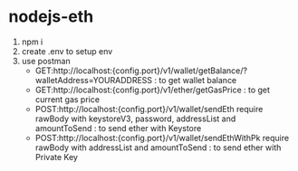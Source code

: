 # nodejs-eth

1. npm i
2. create .env to setup env
3. use postman
    - GET:http://localhost:{config.port}/v1/wallet/getBalance/?walletAddress=YOURADDRESS : to get wallet balance
    - GET:http://localhost:{config.port}/v1/ether/getGasPrice : to get current gas price
    - POST:http://localhost:{config.port}/v1/wallet/sendEth require rawBody with keystoreV3, password, addressList and amountToSend : to send ether with Keystore
    - POST:http://localhost:{config.port}/v1/wallet/sendEthWithPk require rawBody with addressList and amountToSend : to send ether with Private Key
